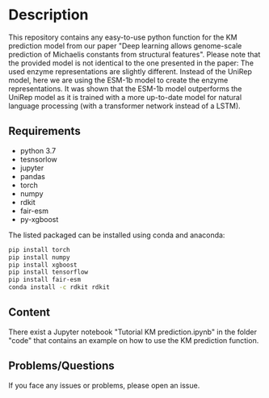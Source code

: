 # Description
This repository contains any easy-to-use python function for the KM prediction model from our paper "Deep learning allows genome-scale prediction of Michaelis constants from structural features". 
Please note that the provided model is not identical to the one presented in the paper: The used enzyme representations are slightly different. Instead of the UniRep model, here we are using the
ESM-1b model to create the enzyme representations. It was shown that the ESM-1b model outperforms the UniRep model as it is trained with a more up-to-date model for natural language processing 
(with a transformer network instead of a LSTM).

## Requirements

- python 3.7
- tesnsorlow
- jupyter
- pandas
- torch
- numpy
- rdkit
- fair-esm
- py-xgboost

The listed packaged can be installed using conda and anaconda:

```bash
pip install torch
pip install numpy
pip install xgboost
pip install tensorflow
pip install fair-esm
conda install -c rdkit rdkit
```

## Content

There exist a Jupyter notebook "Tutorial KM prediction.ipynb" in the folder "code" that contains an example on how to use the KM prediction function.

## Problems/Questions
If you face any issues or problems, please open an issue.

